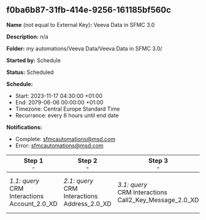 ## f0ba6b87-31fb-414e-9256-161185bf560c

**Name** (not equal to External Key)**:** Veeva Data in SFMC 3.0

**Description:** n/a

**Folder:** my automations/Veeva Data/Veeva Data in SFMC 3.0/

**Started by:** Schedule

**Status:** Scheduled

**Schedule:**

* Start: 2023-11-17 04:30:00 +01:00
* End: 2079-06-06 00:00:00 +01:00
* Timezone: Central Europe Standard Time
* Recurrance: every 6 hours until end date

**Notifications:**

* Complete: sfmcautomations@msd.com
* Error: sfmcautomations@msd.com

| Step 1<br>_<small>-</small>_ | Step 2<br>_<small>-</small>_ | Step 3<br>_<small>-</small>_ | Step 4<br>_<small>-</small>_ | Step 5<br>_<small>-</small>_ | Step 6<br>_<small>-</small>_ | Step 7<br>_<small>-</small>_ | Step 8<br>_<small>-</small>_ | Step 9<br>_<small>-</small>_ | Step 10<br>_<small>-</small>_ | Step 11<br>_<small>-</small>_ | Step 12<br>_<small>-</small>_ | Step 13<br>_<small>-</small>_ | Step 14<br>_<small>-</small>_ | Step 15<br>_<small>-</small>_ | Step 16<br>_<small>-</small>_ | Step 17<br>_<small>-</small>_ | Step 18<br>_<small>-</small>_ | Step 19<br>_<small>-</small>_ | Step 20<br>_<small>-</small>_ | Step 21<br>_<small>-</small>_ | Step 22<br>_<small>-</small>_ | Step 23<br>_<small>-</small>_ | Step 24<br>_<small>-</small>_ | Step 25<br>_<small>-</small>_ | Step 26<br>_<small>-</small>_ | Step 27<br>_<small>-</small>_ |
| --- | --- | --- | --- | --- | --- | --- | --- | --- | --- | --- | --- | --- | --- | --- | --- | --- | --- | --- | --- | --- | --- | --- | --- | --- | --- | --- |
| _1.1: query_<br>CRM Interactions Account_2.0_XD | _2.1: query_<br>CRM Interactions Address_2.0_XD | _3.1: query_<br>CRM Interactions Call2_Key_Message_2.0_XD | _4.1: query_<br>CRM Interactions Approved_Document_2.0_XD | _5.1: query_<br>CRM Interactions Call2_Sample_2.0_XD | _6.1: query_<br>CRM Interactions Call2_Detail_2.0_XD | _7.1: query_<br>CRM Interactions Email_Activity_2.0_XD | _8.1: query_<br>CRM_Interactions Clm_Presentation_2.0_XD | _9.1: query_<br>CRM Interactions _Product_2.0_XD | _10.1: query_<br>CRM Interactions Multichannel_consent_2.0_XD | _11.1: query_<br>CRM Interactions Question_Response_2.0_XD | _12.1: query_<br>CRM_Interactions_Product_metrics_2.0_XD | _13.1: query_<br>CRM Interactions  Survey_2.0_XD | _14.1: query_<br>CRM Interactions Sent_Email_2.0_XD | _15.1: query_<br>CRM Interactions Survey_Target_2.0_XD | _16.1: query_<br>CRM Interactions Survey_Question_2.0_XD | _17.1: query_<br>CRM Interactions User_2.0_XD | _18.1: query_<br>CRM Interactions TSF_2.0_XD | _19.1: query_<br>CRM Interactions Call2_2.0_XD | _20.1: query_<br>CRM Interactions MC_Cycle_Plan_Channel_3.0 | _21.1: query_<br>CRM Interactions MC_Cycle_Plan_3.0 | _22.1: query_<br>CRM Interactions MC_Cycle_Plan_Product_3.0 | _23.1: query_<br>CRM Interactions Cycle_Plan_Target_3.0 | _24.1: query_<br>CRM Interactions CI_Header_3.0 | _25.1: query_<br>CRM Interactions_CI_Question_3.0 | _26.1: query_<br>CRM Interactions CI Target Response_3.0 | _27.1: query_<br>CRM Interactions Dynamic_Attribute_3.0 |
